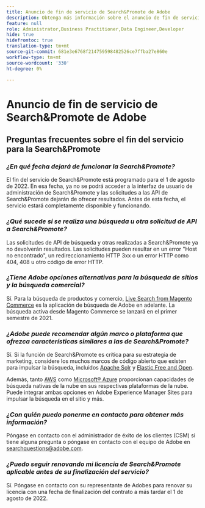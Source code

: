 ```yaml
---
title: Anuncio de fin de servicio de Search&Promote de Adobe
description: Obtenga más información sobre el anuncio de fin de servicio de Search&Promote de Adobe.
feature: null
role: Administrator,Business Practitioner,Data Engineer,Developer
hide: true
hidefromtoc: true
translation-type: tm+mt
source-git-commit: 681e3e6768f214759598482526ce7ffba27e860e
workflow-type: tm+mt
source-wordcount: '330'
ht-degree: 0%

---
```



# Anuncio de fin de servicio de Search&amp;Promote de Adobe

## Preguntas frecuentes sobre el fin del servicio para la Search&amp;Promote

### **_¿En qué fecha dejará de funcionar la Search&amp;Promote?_**

El fin del servicio de Search&amp;Promote está programado para el 1 de agosto de 2022. En esa fecha, ya no se podrá acceder a la interfaz de usuario de administración de Search&amp;Promote y las solicitudes a las API de Search&amp;Promote dejarán de ofrecer resultados. Antes de esta fecha, el servicio estará completamente disponible y funcionando.

### **_¿Qué sucede si se realiza una búsqueda u otra solicitud de API a Search&amp;Promote?_**

Las solicitudes de API de búsqueda y otras realizadas a Search&amp;Promote ya no devolverán resultados. Las solicitudes pueden resultar en un error &quot;Host no encontrado&quot;, un redireccionamiento HTTP 3xx o un error HTTP como 404, 408 u otro código de error HTTP.

### **_¿Tiene Adobe opciones alternativas para la búsqueda de sitios y la búsqueda comercial?_**

Sí. Para la búsqueda de productos y comercio, [Live Search from Magento Commerce](https://blog.adobe.com/en/publish/2020/11/23/new-ai-capabilities-for-magento-commerce-improve-retail.html) es la aplicación de búsqueda de Adobe en adelante. La búsqueda activa desde Magento Commerce se lanzará en el primer semestre de 2021.

### **_¿Adobe puede recomendar algún marco o plataforma que ofrezca características similares a las de Search&amp;Promote?_**

Sí. Si la función de Search&amp;Promote es crítica para su estrategia de marketing, considere los muchos marcos de código abierto que existen para impulsar la búsqueda, incluidos [Apache Solr](https://solr.apache.org/) y [Elastic Free and Open](https://www.elastic.co/about/free-and-open).

Además, tanto [AWS](https://aws.amazon.com/cloudsearch/) como [Microsoft® Azure](https://azure.microsoft.com/en-us/services/search/) proporcionan capacidades de búsqueda nativas de la nube en sus respectivas plataformas de la nube. Puede integrar ambas opciones en Adobe Experience Manager Sites para impulsar la búsqueda en el sitio y más.

### **_¿Con quién puedo ponerme en contacto para obtener más información?_**

Póngase en contacto con el administrador de éxito de los clientes (CSM) si tiene alguna pregunta o póngase en contacto con el equipo de Adobe en [searchquestions@adobe.com](mailto:searchquestions@adobe.com).

### **_¿Puedo seguir renovando mi licencia de Search&amp;Promote aplicable antes de su finalización del servicio?_**

Sí. Póngase en contacto con su representante de Adobes para renovar su licencia con una fecha de finalización del contrato a más tardar el 1 de agosto de 2022.